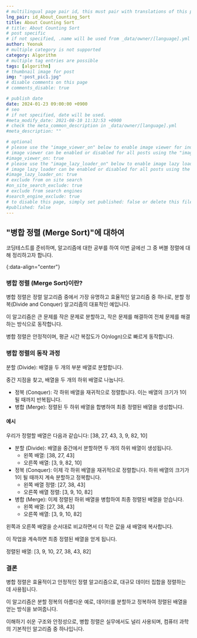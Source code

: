 ```yaml
---
# multilingual page pair id, this must pair with translations of this page. (This name must be unique)
lng_pair: id_About_Counting_Sort
title: About Counting Sort
# title: About Counting Sort
# post specific
# if not specified, .name will be used from _data/owner/[language].yml
author: Yeonuk
# multiple category is not supported
category: Algorithm
# multiple tag entries are possible
tags: [algorithm]
# thumbnail image for post
img: ":post_pic1.jpg"
# disable comments on this page
# comments_disable: true

# publish date
date: 2024-01-23 09:00:00 +0900
# seo
# if not specified, date will be used.
#meta_modify_date: 2021-08-10 11:32:53 +0900
# check the meta_common_description in _data/owner/[language].yml
#meta_description: ""

# optional
# please use the "image_viewer_on" below to enable image viewer for individual pages or posts (_posts/ or [language]/_posts folders).
# image viewer can be enabled or disabled for all posts using the "image_viewer_posts: true" setting in _data/conf/main.yml.
#image_viewer_on: true
# please use the "image_lazy_loader_on" below to enable image lazy loader for individual pages or posts (_posts/ or [language]/_posts folders).
# image lazy loader can be enabled or disabled for all posts using the "image_lazy_loader_posts: true" setting in _data/conf/main.yml.
#image_lazy_loader_on: true
# exclude from on site search
#on_site_search_exclude: true
# exclude from search engines
#search_engine_exclude: true
# to disable this page, simply set published: false or delete this file
#published: false
---
```


<!-- outline-start -->

## "병합 정렬 (Merge Sort)"에 대하여

코딩테스트를 준비하며, 알고리즘에 대한 공부를 하여 이번 글에선 그 중 버블 정렬에 대해 정리하고자 합니다.

{:data-align="center"}

<!-- outline-end -->

### 병합 정렬 (Merge Sort)이란?

병합 정렬은 정렬 알고리즘 중에서 가장 유명하고 효율적인 알고리즘 중 하나로, 분할 정복(Divide and Conquer) 알고리즘의 대표적인 예입니다.

이 알고리즘은 큰 문제를 작은 문제로 분할하고, 작은 문제를 해결하여 전체 문제를 해결하는 방식으로 동작합니다.

병합 정렬은 안정적이며, 평균 시간 복잡도가 O(nlogn)으로 빠르게 동작합니다.

### 병합 정렬의 동작 과정

분할 (Divide): 배열을 두 개의 부분 배열로 분할합니다.

중간 지점을 찾고, 배열을 두 개의 하위 배열로 나눕니다.

- 정복 (Conquer): 각 하위 배열을 재귀적으로 정렬합니다. 이는 배열의 크기가 1이 될 때까지 반복됩니다.
- 병합 (Merge): 정렬된 두 하위 배열을 합병하여 최종 정렬된 배열을 생성합니다.

#### 예시

우리가 정렬할 배열은 다음과 같습니다: [38, 27, 43, 3, 9, 82, 10]

- 분할 (Divide): 배열을 중간에서 분할하면 두 개의 하위 배열이 생성됩니다.
  - 왼쪽 배열: [38, 27, 43]
  - 오른쪽 배열: [3, 9, 82, 10]
- 정복 (Conquer): 이제 각 하위 배열을 재귀적으로 정렬합니다. 하위 배열의 크기가 1이 될 때까지 계속 분할하고 정복합니다.
  - 왼쪽 배열 정렬: [27, 38, 43]
  - 오른쪽 배열 정렬: [3, 9, 10, 82]
- 병합 (Merge): 이제 정렬된 하위 배열을 병합하여 최종 정렬된 배열을 얻습니다.
  - 왼쪽 배열: [27, 38, 43]
  - 오른쪽 배열: [3, 9, 10, 82]

왼쪽과 오른쪽 배열을 순서대로 비교하면서 더 작은 값을 새 배열에 복사합니다.

이 작업을 계속하면 최종 정렬된 배열을 얻게 됩니다.

정렬된 배열: [3, 9, 10, 27, 38, 43, 82]

### 결론

병합 정렬은 효율적이고 안정적인 정렬 알고리즘으로, 대규모 데이터 집합을 정렬하는 데 사용됩니다.

이 알고리즘은 분할 정복의 아름다운 예로, 데이터를 분할하고 정복하여 정렬된 배열을 얻는 방식을 보여줍니다.

이해하기 쉬운 구조와 안정성으로, 병합 정렬은 실무에서도 널리 사용되며, 컴퓨터 과학의 기본적인 알고리즘 중 하나입니다.
